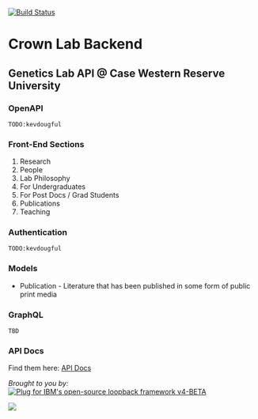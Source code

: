 [![Build Status](https://travis-ci.com/pixelmixr/crown-lab-backend.svg?branch=master)](https://travis-ci.com/pixelmixr/crown-lab-backend)

# Crown Lab Backend
## Genetics Lab API @ Case Western Reserve University

### OpenAPI

`TODO:kevdougful`

### Front-End Sections
1. Research
1. People
1. Lab Philosophy
1. For Undergraduates
1. For Post Docs / Grad Students
1. Publications
1. Teaching

### Authentication

`TODO:kevdougful`

### Models

- Publication - Literature that has been published in some form of public print media

### GraphQL

`TBD`

### API Docs

Find them here: [API Docs](http://www.kevdougful.com/crown-lab-backend/)

_Brought to you by:_  
[![Plug for IBM's open-source loopback framework v4-BETA](https://github.com/strongloop/loopback-next/raw/master/docs/site/imgs/branding/Powered-by-LoopBack-Badge-(blue)-@2x.png)](http://loopback.io/)

[![](https://upload.wikimedia.org/wikipedia/commons/thumb/6/67/TypeScript_Logo.svg/200px-TypeScript_Logo.svg.png)](https://www.typescriptlang.org)
